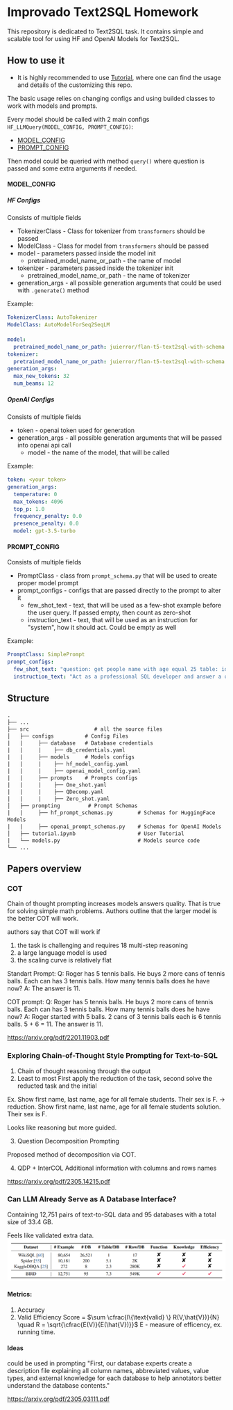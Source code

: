 # Improvado Text2SQL Homework

This repository is dedicated to Text2SQL task. It contains simple and scalable tool for using HF and OpenAI Models for Text2SQL.

## How to use it

* It is highly recommended to use [Tutorial](./src/tutorial.ipynb), where one can find the usage and details of the customizing this repo.

The basic usage relies on changing configs and using builded classes to work with models and prompts. 

Every model should be called with 2 main configs ```HF_LLMQuery(MODEL_CONFIG, PROMPT_CONFIG)```:
 - [MODEL_CONFIG](#MODEL_CONFIG)
 - [PROMPT_CONFIG](#PROMPT_CONFIG)

Then model could be queried with method ```query()``` where question is passed and some extra arguments if needed.

#### MODEL_CONFIG

##### HF Configs

Consists of multiple fields
- TokenizerClass - Class for tokenizer from ```transformers``` should be passed
- ModelClass - Class for model from ```transformers``` should be passed
- model - parameters passed inside the model init
  - pretrained_model_name_or_path - the name of model
- tokenizer - parameters passed inside the tokenizer init
  - pretrained_model_name_or_path - the name of tokenizer
- generation_args - all possible generation arguments that could be used with ```.generate()``` method

Example:
```yaml
TokenizerClass: AutoTokenizer
ModelClass: AutoModelForSeq2SeqLM

model:
  pretrained_model_name_or_path: juierror/flan-t5-text2sql-with-schema
tokenizer:
  pretrained_model_name_or_path: juierror/flan-t5-text2sql-with-schema
generation_args:
  max_new_tokens: 32
  num_beams: 12
```

##### OpenAI Configs

Consists of multiple fields
- token - openai token used for generation
- generation_args - all possible generation arguments that will be passed into openai api call
  - model - the name of the model, that will be called

Example:
```yaml
token: <your token>
generation_args:
  temperature: 0
  max_tokens: 4096
  top_p: 1.0
  frequency_penalty: 0.0
  presence_penalty: 0.0
  model: gpt-3.5-turbo
```

#### PROMPT_CONFIG

Consists of multiple fields
- PromptClass - class from ```prompt_schema.py``` that will be used to create proper model prompt
- prompt_configs - configs that are passed directly to the prompt to alter it
  - few_shot_text - text, that will be used as a few-shot example before the user query. If passed empty, then count as zero-shot
  - instruction_text - text, that will be used as an instruction for "system", how it should act. Could be empty as well

Example:
```yaml
PromptClass: SimplePrompt
prompt_configs:
  few_shot_text: "question: get people name with age equal 25 table: id, name, age \n SELECT name FROM table WHERE age = 25"
  instruction_text: "Act as a professional SQL developer and answer a question with a step by step reasoning"
```

## Structure

    .
    ├── ...
    ├── src                     # all the source files
    │   ├── configs          # Config Files
    |   |     ├── database   # Database credentials
    |   |     |    ├── db_credentials.yaml
    |   |     ├── models     # Models configs
    |   |     |    ├── hf_model_config.yaml
    |   |     |    ├── openai_model_config.yaml
    |   |     ├── prompts    # Prompts configs
    |   |     |    ├── One_shot.yaml
    |   |     |    ├── QDecomp.yaml
    |   |     |    ├── Zero_shot.yaml
    │   ├── prompting         # Prompt Schemas
    |   |     ├── hf_prompt_schemas.py        # Schemas for HuggingFace Models
    |   |     ├── openai_prompt_schemas.py    # Schemas for OpenAI Models
    │   ├── tutorial.ipynb                    # User Tutorial
    |   └── models.py                         # Models source code
    └── ...


## Papers overview

### COT
Chain of thought prompting increases models answers quality. That is true for solving simple math problems.
Authors outline that the larger model is the better COT will work.

authors say that COT will work if
1) the task is challenging and requires 18 multi-step reasoning
2) a large language model is used
3) the scaling curve is relatively flat


Standart Prompt:
Q: Roger has 5 tennis balls. He buys 2 more cans of tennis balls. Each can has 3 tennis balls. How many tennis balls does he have now? 
A: The answer is 11.

COT prompt:
Q: Roger has 5 tennis balls. He buys 2 more cans of tennis balls. Each can has 3 tennis balls. How many tennis balls does he have now? 
A: Roger started with 5 balls. 2 cans of 3 tennis balls each is 6 tennis balls. 5 + 6 = 11. The answer is 11.

https://arxiv.org/pdf/2201.11903.pdf

### Exploring Chain-of-Thought Style Prompting for Text-to-SQL

1) Chain of thought 
reasoning through the output
2) Least to most
First apply the reduction of the task, second solve the reducted task and the initial 

Ex. Show first name, last name, age for all female students. Their sex is F. -> 
reduction. Show first name, last name, age for all female students
solution. Their sex is F.

Looks like reasoning but more guided.

3) Question Decomposition Prompting

Proposed method of decomposition via COT. 

4) QDP + InterCOL
Additional information with columns and rows names

https://arxiv.org/pdf/2305.14215.pdf

### Can LLM Already Serve as A Database Interface?

Containing 12,751 pairs of text-to-SQL data and 95 databases with a total size of 33.4 GB. 

Feels like validated extra data.  ![Comparison](text2sql_data_comparison.png)

#### Metrics:

1) Accuracy
2) Valid Efficiency Score = $\sum \cfrac{I\{\text{valid} \} R(V,\hat{V})}{N} \quad R = \sqrt{\cfrac{E(V)}{E(\hat{V})}}$
E - measure of efficency, ex. running time. 


#### Ideas
could be used in prompting
"First, our database experts create a description file explaining all column names, abbreviated values, value types, and external knowledge for each database to help annotators better understand the database contents."

https://arxiv.org/pdf/2305.03111.pdf
